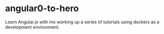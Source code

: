 # angular0-to-hero
Learn Angular.js with me working up a series of tutorials using dockers as a development environment. 
